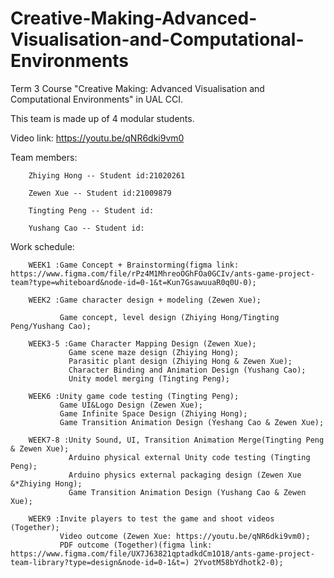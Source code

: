 # Creative-Making-Advanced-Visualisation-and-Computational-Environments

Term 3 Course "Creative Making: Advanced Visualisation and Computational Environments" in UAL CCI.

This team is made up of 4 modular students. 

Video link: https://youtu.be/qNR6dki9vm0
   
   Team members:
   
        Zhiying Hong -- Student id:21020261
        
        Zewen Xue -- Student id:21009879
        
        Tingting Peng -- Student id:
        
        Yushang Cao -- Student id:

   Work schedule:
       
        WEEK1 :Game Concept + Brainstorming(figma link: https://www.figma.com/file/rPz4M1MhreoOGhFOa0GCIv/ants-game-project-team?type=whiteboard&node-id=0-1&t=Kun7GsawuuaR0q0U-0);
        
        WEEK2 :Game character design + modeling (Zewen Xue);
               
               Game concept, level design (Zhiying Hong/Tingting Peng/Yushang Cao);
        
        WEEK3-5 :Game Character Mapping Design (Zewen Xue);
                 Game scene maze design (Zhiying Hong);
                 Parasitic plant design (Zhiying Hong & Zewen Xue);
                 Character Binding and Animation Design (Yushang Cao);
                 Unity model merging (Tingting Peng);
        
        WEEK6 :Unity game code testing (Tingting Peng);
               Game UI&Logo Design (Zewen Xue);
               Game Infinite Space Design (Zhiying Hong);
               Game Transition Animation Design (Yeshang Cao & Zewen Xue);

        WEEK7-8 :Unity Sound, UI, Transition Animation Merge(Tingting Peng & Zewen Xue);
                 Arduino physical external Unity code testing (Tingting Peng);
                 Arduino physics external packaging design (Zewen Xue &*Zhiying Hong);
                 Game Transition Animation Design (Yushang Cao & Zewen Xue);

        WEEK9 :Invite players to test the game and shoot videos (Together);
               Video outcome (Zewen Xue: https://youtu.be/qNR6dki9vm0);
               PDF outcome (Together)(figma link: https://www.figma.com/file/UX7J63821qptadkdCm1O18/ants-game-project-team-library?type=design&node-id=0-1&t=) 2YvotM58bYdhotk2-0);
